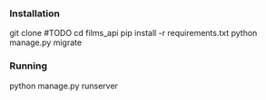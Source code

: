 ### Installation

git clone #TODO
cd films_api
pip install -r requirements.txt
python manage.py migrate

### Running

python manage.py runserver
